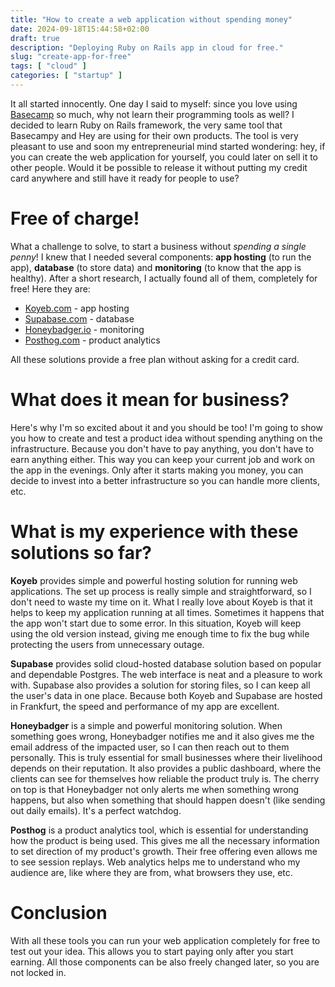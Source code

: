 ```yaml
---
title: "How to create a web application without spending money"
date: 2024-09-18T15:44:58+02:00
draft: true
description: "Deploying Ruby on Rails app in cloud for free."
slug: "create-app-for-free"
tags: [ "cloud" ]
categories: [ "startup" ]
---
```


It all started innocently. One day I said to myself: since you love using [Basecamp](https://www.basecamp.com) so much, why not learn their programming tools as well? I decided to learn Ruby on Rails framework, the very same tool that Basecampy and Hey are using for their own products. The tool is very pleasant to use and soon my entrepreneurial mind started wondering: hey, if you can create the web application for yourself, you could later on sell it to other people. Would it be possible to release it without putting my credit card anywhere and still have it ready for people to use?

# Free of charge!
What a challenge to solve, to start a business without *spending a single penny*! I knew that I needed several components: **app hosting** (to run the app), **database** (to store data) and **monitoring** (to know that the app is healthy). After a short research, I actually found all of them, completely for free! Here they are:

* [Koyeb.com](https://www.koyeb.com/) - app hosting
* [Supabase.com](https://supabase.com/) - database
* [Honeybadger.io](https://www.honeybadger.io/) - monitoring
* [Posthog.com](https://posthog.com/) - product analytics

All these solutions provide a free plan without asking for a credit card.

# What does it mean for business?
Here's why I'm so excited about it and you should be too! I'm going to show you how to create and test a product idea without spending anything on the infrastructure. Because you don't have to pay anything, you don't have to earn anything either. This way you can keep your current job and work on the app in the evenings. Only after it starts making you money, you can decide to invest into a better infrastructure so you can handle more clients, etc.

# What is my experience with these solutions so far?
**Koyeb** provides simple and powerful hosting solution for running web applications. The set up process is really simple and straightforward, so I don't need to waste my time on it. What I really love about Koyeb is that it helps to keep my application running at all times. Sometimes it happens that the app won't start due to some error. In this situation, Koyeb will keep using the old version instead, giving me enough time to fix the bug while protecting the users from unnecessary outage.

**Supabase** provides solid cloud-hosted database solution based on popular and dependable Postgres. The web interface is neat and a pleasure to work with. Supabase also provides a solution for storing files, so I can keep all the user's data in one place. Because both Koyeb and Supabase are hosted in Frankfurt, the speed and performance of my app are excellent.

**Honeybadger** is a simple and powerful monitoring solution. When something goes wrong, Honeybadger notifies me and it also gives me the email address of the impacted user, so I can then reach out to them personally. This is truly essential for small businesses where their livelihood depends on their reputation. It also provides a public dashboard, where the clients can see for themselves how reliable the product truly is. The cherry on top is that Honeybadger not only alerts me when something wrong happens, but also when something that should happen doesn't (like sending out daily emails). It's a perfect watchdog.

**Posthog** is a product analytics tool, which is essential for understanding how the product is being used. This gives me all the necessary information to set direction of my product's growth. Their free offering even allows me to see session replays. Web analytics helps me to understand who my audience are, like where they are from, what browsers they use, etc.

# Conclusion
With all these tools you can run your web application completely for free to test out your idea. This allows you to start paying only after you start earning. All those components can be also freely changed later, so you are not locked in.
